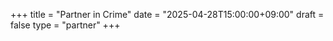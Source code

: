 +++
title = "Partner in Crime"
date = "2025-04-28T15:00:00+09:00"
draft = false
type = "partner"
+++
